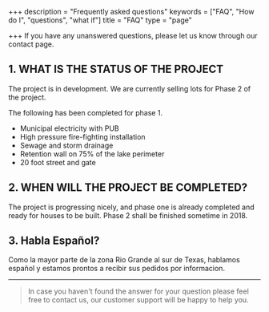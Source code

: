 +++
description = "Frequently asked questions"
keywords = ["FAQ", "How do I", "questions", "what if"]
title = "FAQ"
type = "page"

+++
If you have any unanswered questions, please let us know through our contact page.

## 1. WHAT IS THE STATUS OF THE PROJECT

The project is in development. We are currently selling lots for Phase 2 of the project.

The following has been completed for phase 1.

* Municipal electricity with PUB
* High pressure fire-fighting installation
* Sewage and storm drainage
* Retention wall on 75% of the lake perimeter
* 20 foot street and gate

## 2. WHEN WILL THE PROJECT BE COMPLETED?

The project is progressing nicely, and phase one is already completed and ready for houses to be built. Phase 2 shall be finished sometime in 2018.

## 3. Habla Español?

Como la mayor parte de la zona Rio Grande al sur de Texas, hablamos español y estamos prontos a recibir sus pedidos por informacion.

---

> In case you haven't found the answer for your question please feel free to contact us, our customer support will be happy to help you.
